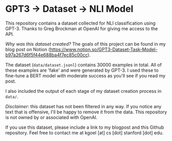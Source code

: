 # GPT3 -> Dataset -> NLI Model

This repository contains a dataset collected for NLI classification using GPT-3. Thanks to Greg Brockman at OpenAI for giving me access to the API.

_Why was this dataset created?_ The goals of this project can be found in my blog post on Notion (https://www.notion.so/GPT3-Dataset-Task-Model-b97a267d6f5f44e688ba4f7ec85c00cc).

The dataset (`data/dataset.jsonl`) contains 30000 examples in total. All of these examples are 'fake' and were generated by GPT-3. I used these to fine-tune a BERT model with moderate success as you'll see if you read my post.

I also included the output of each stage of my dataset creation process in `data/`.


_Disclaimer:_ this dataset has not been filtered in any way. If you notice any text that is offensive, I'll be happy to remove it from the data. This repository is not owned by or associated with OpenAI.


If you use this dataset, please include a link to my blogpost and this Github repository. Feel free to contact me at kgoel [at] cs [dot] stanford [dot] edu.
